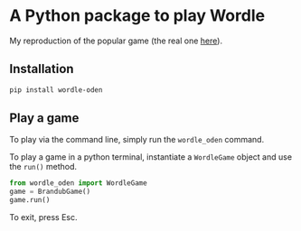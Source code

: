 # A Python package to play Wordle

My reproduction of the popular game (the real one [here](https://www.nytimes.com/games/wordle/index.html)).

## Installation

```bash
pip install wordle-oden
```

## Play a game

To play via the command line, simply run the `wordle_oden` command.

To play a game in a python terminal, instantiate a `WordleGame` object and use the `run()` method.

```python
from wordle_oden import WordleGame
game = BrandubGame()
game.run()
```

To exit, press Esc.
